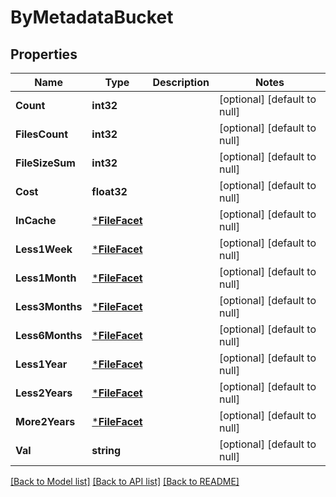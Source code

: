 # ByMetadataBucket

## Properties
Name | Type | Description | Notes
------------ | ------------- | ------------- | -------------
**Count** | **int32** |  | [optional] [default to null]
**FilesCount** | **int32** |  | [optional] [default to null]
**FileSizeSum** | **int32** |  | [optional] [default to null]
**Cost** | **float32** |  | [optional] [default to null]
**InCache** | [***FileFacet**](file_facet.md) |  | [optional] [default to null]
**Less1Week** | [***FileFacet**](file_facet.md) |  | [optional] [default to null]
**Less1Month** | [***FileFacet**](file_facet.md) |  | [optional] [default to null]
**Less3Months** | [***FileFacet**](file_facet.md) |  | [optional] [default to null]
**Less6Months** | [***FileFacet**](file_facet.md) |  | [optional] [default to null]
**Less1Year** | [***FileFacet**](file_facet.md) |  | [optional] [default to null]
**Less2Years** | [***FileFacet**](file_facet.md) |  | [optional] [default to null]
**More2Years** | [***FileFacet**](file_facet.md) |  | [optional] [default to null]
**Val** | **string** |  | [optional] [default to null]

[[Back to Model list]](../README.md#documentation-for-models) [[Back to API list]](../README.md#documentation-for-api-endpoints) [[Back to README]](../README.md)


